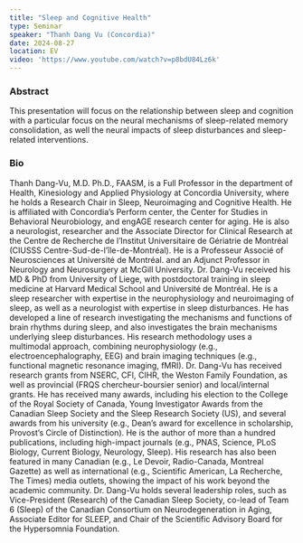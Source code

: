 ```yaml
---
title: "Sleep and Cognitive Health"
type: Seminar
speaker: "Thanh Dang Vu (Concordia)"
date: 2024-08-27
location: EV
video: 'https://www.youtube.com/watch?v=p8bdU84Lz6k'
---
```


### Abstract

This presentation will focus on the relationship between sleep and cognition with a particular focus on the neural mechanisms of sleep-related memory consolidation, as well the neural impacts of sleep disturbances and sleep-related interventions.

### Bio

Thanh Dang-Vu, M.D. Ph.D., FAASM, is a Full Professor in the department of Health, Kinesiology and Applied Physiology at Concordia University, where he holds a Research Chair in Sleep, Neuroimaging and Cognitive Health. He is affiliated with Concordia’s Perform center, the Center for Studies in Behavioral Neurobiology, and engAGE research center for aging. He is also a neurologist, researcher and the Associate Director for Clinical Research at the Centre de Recherche de l’Institut Universitaire de Gériatrie de Montréal (CIUSSS Centre-Sud-de-l’île-de-Montréal). He is a Professeur Associé of Neurosciences at Université de Montréal. and an Adjunct Professor in Neurology and Neurosurgery at McGill University. Dr. Dang-Vu received his MD & PhD from University of Liege, with postdoctoral training in sleep medicine at Harvard Medical School and Université de Montréal. He is a sleep researcher with expertise in the neurophysiology and neuroimaging of sleep, as well as a neurologist with expertise in sleep disturbances. He has developed a line of research investigating the mechanisms and functions of brain rhythms during sleep, and also investigates the brain mechanisms underlying sleep disturbances. His research methodology uses a multimodal approach, combining neurophysiology (e.g., electroencephalography, EEG) and brain imaging techniques (e.g., functional magnetic resonance imaging, fMRI). Dr. Dang-Vu has received research grants from NSERC, CFI, CIHR, the Weston Family Foundation, as well as provincial (FRQS chercheur-boursier senior) and local/internal grants. He has received many awards, including his election to the College of the Royal Society of Canada, Young Investigator Awards from the Canadian Sleep Society and the Sleep Research Society (US), and several awards from his university (e.g., Dean’s award for excellence in scholarship, Provost’s Circle of Distinction). He is the author of more than a hundred publications, including high-impact journals (e.g., PNAS, Science, PLoS Biology, Current Biology, Neurology, Sleep). His research has also been featured in many Canadian (e.g., Le Devoir, Radio-Canada, Montreal Gazette) as well as international (e.g., Scientific American, La Recherche, The Times) media outlets, showing the impact of his work beyond the academic community. Dr. Dang-Vu holds several leadership roles, such as Vice-President (Research) of the Canadian Sleep Society, co-lead of Team 6 (Sleep) of the Canadian Consortium on Neurodegeneration in Aging, Associate Editor for SLEEP, and Chair of the Scientific Advisory Board for the Hypersomnia Foundation.